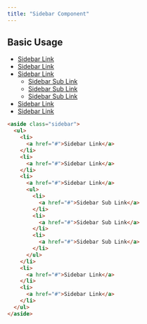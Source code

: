 ```yaml
---
title: "Sidebar Component"
---
```


## Basic Usage

<aside class="sidebar not-content">
  <ul>
    <li>
      <a href="#">Sidebar Link</a>
    </li>
    <li>
      <a href="#">Sidebar Link</a>
    </li>
    <li>
      <a href="#">Sidebar Link</a>
      <ul>
        <li>
          <a href="#">Sidebar Sub Link</a>
        </li>
        <li>
          <a href="#">Sidebar Sub Link</a>
        </li>
        <li>
          <a href="#">Sidebar Sub Link</a>
        </li>
      </ul>
    </li>
    <li>
      <a href="#">Sidebar Link</a>
    </li>
    <li>
      <a href="#">Sidebar Link</a>
    </li>
  </ul>
</aside>

<!-- prettier-ignore -->
```html
<aside class="sidebar">
  <ul>
    <li>
      <a href="#">Sidebar Link</a>
    </li>
    <li>
      <a href="#">Sidebar Link</a>
    </li>
    <li>
      <a href="#">Sidebar Link</a>
      <ul>
        <li>
          <a href="#">Sidebar Sub Link</a>
        </li>
        <li>
          <a href="#">Sidebar Sub Link</a>
        </li>
        <li>
          <a href="#">Sidebar Sub Link</a>
        </li>
      </ul>
    </li>
    <li>
      <a href="#">Sidebar Link</a>
    </li>
    <li>
      <a href="#">Sidebar Link</a>
    </li>
  </ul>
</aside>
```
